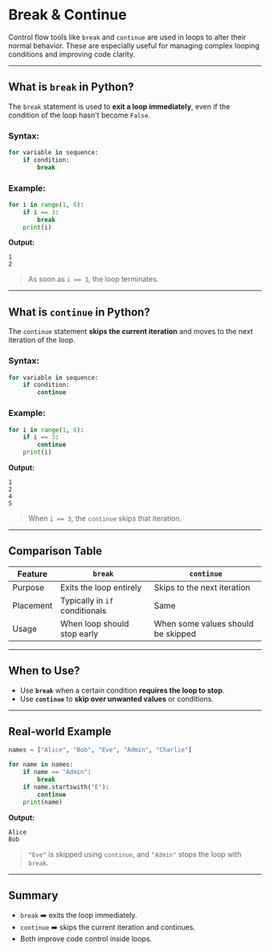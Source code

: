 
# Break & Continue

Control flow tools like `break` and `continue` are used in loops to alter their normal behavior. These are especially useful for managing complex looping conditions and improving code clarity.

---

## What is `break` in Python?

The `break` statement is used to **exit a loop immediately**, even if the condition of the loop hasn't become `False`.

### Syntax:

```python
for variable in sequence:
    if condition:
        break
```

### Example:

```python
for i in range(1, 6):
    if i == 3:
        break
    print(i)
```

**Output:**
```
1
2
```

> As soon as `i == 3`, the loop terminates.

---

## What is `continue` in Python?

The `continue` statement **skips the current iteration** and moves to the next iteration of the loop.

### Syntax:

```python
for variable in sequence:
    if condition:
        continue
```

### Example:

```python
for i in range(1, 6):
    if i == 3:
        continue
    print(i)
```

**Output:**
```
1
2
4
5
```

> When `i == 3`, the `continue` skips that iteration.

---

## Comparison Table

| Feature     | `break`                         | `continue`                         |
|-------------|----------------------------------|------------------------------------|
| Purpose     | Exits the loop entirely          | Skips to the next iteration        |
| Placement   | Typically in `if` conditionals   | Same                               |
| Usage       | When loop should stop early      | When some values should be skipped |

---

## When to Use?

- Use **`break`** when a certain condition **requires the loop to stop**.
- Use **`continue`** to **skip over unwanted values** or conditions.

---

## Real-world Example

```python
names = ["Alice", "Bob", "Eve", "Admin", "Charlie"]

for name in names:
    if name == "Admin":
        break
    if name.startswith("E"):
        continue
    print(name)
```

**Output:**
```
Alice
Bob
```

> `"Eve"` is skipped using `continue`, and `"Admin"` stops the loop with `break`.

---

## Summary

- `break` ➡️ exits the loop immediately.
- `continue` ➡️ skips the current iteration and continues.
- Both improve code control inside loops.
